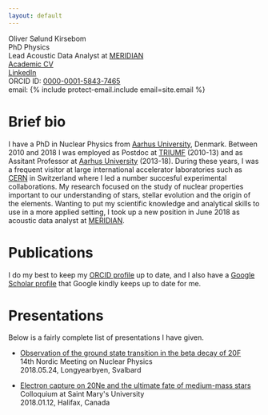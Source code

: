 ```yaml
---
layout: default
---
```


Oliver Sølund Kirsebom<br/>
PhD Physics<br/>
Lead Acoustic Data Analyst at [MERIDIAN](https://meridian.cs.dal.ca/)<br/>
[Academic CV]()<br/>
[LinkedIn](www.linkedin.com/in/okayphysics)<br/>
ORCID ID: [0000-0001-5843-7465](https://orcid.org/0000-0001-5843-7465)<br/>
email: {% include protect-email.include email=site.email %}


# [](#header-1) Brief bio

I have a PhD in Nuclear Physics from [Aarhus University](http://phys.au.dk/), Denmark. Between 2010 and 2018 I was employed as Postdoc at [TRIUMF](https://www.triumf.ca/) (2010-13) and as Assitant Professor at [Aarhus University](http://phys.au.dk/) (2013-18). During these years, I was a frequent visitor at large international accelerator laboratories such as [CERN](https://home.cern/) in Switzerland where I led a number succesful experimental collaborations. My research focused on the study of nuclear properties important to our understanding of stars, stellar evolution and the origin of the elements. Wanting to put my scientific knowledge and analytical skills to use in a more applied setting, I took up a new position in June 2018 as acoustic data analyst at [MERIDIAN](https://meridian.cs.dal.ca/). 


# [](#header-1) Publications

I do my best to keep my [ORCID profile](https://orcid.org/0000-0001-5843-7465) up to date, and I also have a [Google Scholar profile](https://scholar.google.ca/citations?user=tIazdcoAAAAJ&hl=en) that Google kindly keeps up to date for me.


# [](#header-1) Presentations

Below is a fairly complete list of presentations I have given.
 
* [Observation of the ground state transition in the beta decay of 20F](https://indico.cern.ch/event/686407/contributions/3001378/attachments/1655269/2649510/okirsebom_svalbard.pdf)<br/>
  14th Nordic Meeting on Nuclear Physics<br/>
  2018.05.24, Longyearbyen, Svalbard

* [Electron capture on 20Ne and the ultimate fate of medium-mass stars](https://drive.google.com/file/d/1H6GMr45f-J2KBftb1G1kTXotggblRmk3/view?usp=sharing)<br/>
  Colloquium at Saint Mary's University<br/> 
  2018.01.12, Halifax, Canada
